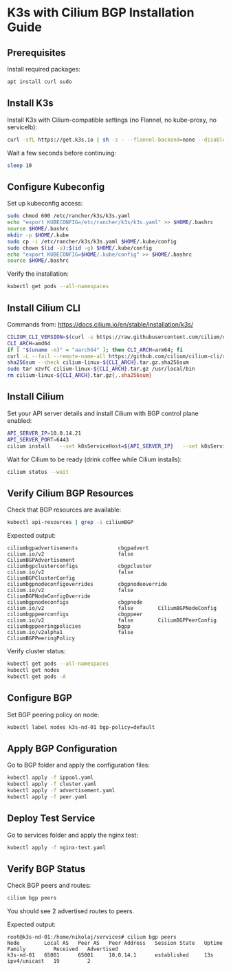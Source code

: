 # K3s with Cilium BGP Installation Guide

## Prerequisites

Install required packages:

```bash
apt install curl sudo
```

## Install K3s

Install K3s with Cilium-compatible settings (no Flannel, no kube-proxy, no servicelb):

```bash
curl -sfL https://get.k3s.io | sh -s - --flannel-backend=none --disable-kube-proxy --disable servicelb --disable-network-policy --cluster-init
```

Wait a few seconds before continuing:

```bash
sleep 10
```

## Configure Kubeconfig

Set up kubeconfig access:

```bash
sudo chmod 600 /etc/rancher/k3s/k3s.yaml
echo "export KUBECONFIG=/etc/rancher/k3s/k3s.yaml" >> $HOME/.bashrc
source $HOME/.bashrc
mkdir -p $HOME/.kube
sudo cp -i /etc/rancher/k3s/k3s.yaml $HOME/.kube/config
sudo chown $(id -u):$(id -g) $HOME/.kube/config
echo "export KUBECONFIG=$HOME/.kube/config" >> $HOME/.bashrc
source $HOME/.bashrc
```

Verify the installation:

```bash
kubectl get pods --all-namespaces
```

## Install Cilium CLI

Commands from: https://docs.cilium.io/en/stable/installation/k3s/

```bash
CILIUM_CLI_VERSION=$(curl -s https://raw.githubusercontent.com/cilium/cilium-cli/main/stable.txt)
CLI_ARCH=amd64
if [ "$(uname -m)" = "aarch64" ]; then CLI_ARCH=arm64; fi
curl -L --fail --remote-name-all https://github.com/cilium/cilium-cli/releases/download/${CILIUM_CLI_VERSION}/cilium-linux-${CLI_ARCH}.tar.gz{,.sha256sum}
sha256sum --check cilium-linux-${CLI_ARCH}.tar.gz.sha256sum
sudo tar xzvfC cilium-linux-${CLI_ARCH}.tar.gz /usr/local/bin
rm cilium-linux-${CLI_ARCH}.tar.gz{,.sha256sum}
```

## Install Cilium

Set your API server details and install Cilium with BGP control plane enabled:

```bash
API_SERVER_IP=10.0.14.21
API_SERVER_PORT=6443
cilium install   --set k8sServiceHost=${API_SERVER_IP}   --set k8sServicePort=${API_SERVER_PORT}   --set kubeProxyReplacement=true   --set bgpControlPlane.enabled=true
```

Wait for Cilium to be ready (drink coffee while Cilium installs):

```bash
cilium status --wait
```

## Verify Cilium BGP Resources

Check that BGP resources are available:

```bash
kubectl api-resources | grep -i ciliumBGP
```

Expected output:

```
ciliumbgpadvertisements             cbgpadvert                          cilium.io/v2                        false        CiliumBGPAdvertisement
ciliumbgpclusterconfigs             cbgpcluster                         cilium.io/v2                        false        CiliumBGPClusterConfig
ciliumbgpnodeconfigoverrides        cbgpnodeoverride                    cilium.io/v2                        false        CiliumBGPNodeConfigOverride
ciliumbgpnodeconfigs                cbgpnode                            cilium.io/v2                        false        CiliumBGPNodeConfig
ciliumbgppeerconfigs                cbgppeer                            cilium.io/v2                        false        CiliumBGPPeerConfig
ciliumbgppeeringpolicies            bgpp                                cilium.io/v2alpha1                  false        CiliumBGPPeeringPolicy
```

Verify cluster status:

```bash
kubectl get pods --all-namespaces
kubectl get nodes
kubectl get pods -A
```

## Configure BGP

Set BGP peering policy on node:

```bash
kubectl label nodes k3s-nd-01 bgp-policy=default
```

## Apply BGP Configuration

Go to BGP folder and apply the configuration files:

```bash
kubectl apply -f ippool.yaml
kubectl apply -f cluster.yaml
kubectl apply -f advertisement.yaml
kubectl apply -f peer.yaml
```

## Deploy Test Service

Go to services folder and apply the nginx test:

```bash
kubectl apply -f nginx-test.yaml
```

## Verify BGP Status

Check BGP peers and routes:

```bash
cilium bgp peers
```

You should see 2 advertised routes to peers.

Expected output:

```
root@k3s-nd-01:/home/nikolaj/services# cilium bgp peers
Node        Local AS   Peer AS   Peer Address   Session State   Uptime   Family         Received   Advertised
k3s-nd-01   65001      65001     10.0.14.1      established     13s      ipv4/unicast   19         2
```